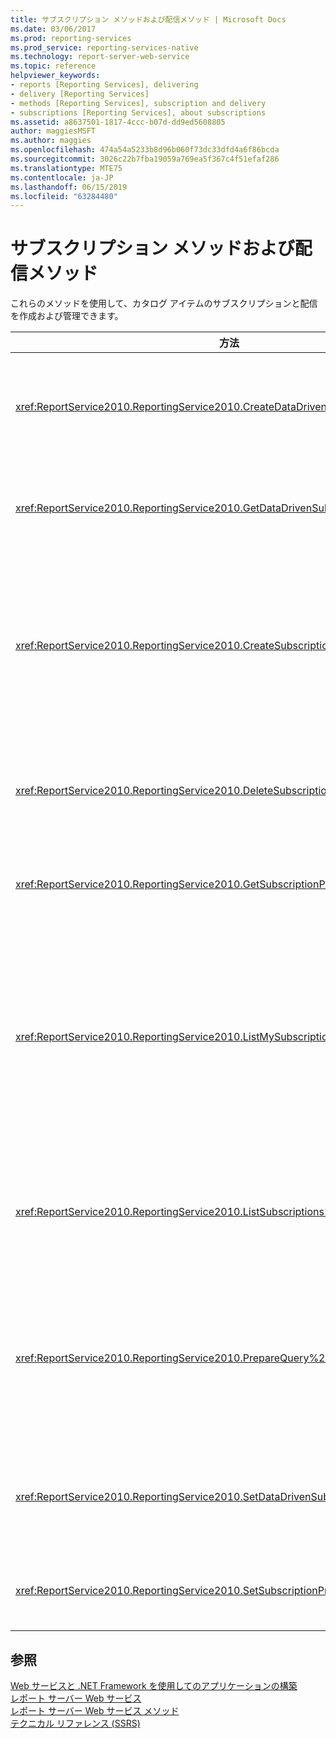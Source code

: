 ```yaml
---
title: サブスクリプション メソッドおよび配信メソッド | Microsoft Docs
ms.date: 03/06/2017
ms.prod: reporting-services
ms.prod_service: reporting-services-native
ms.technology: report-server-web-service
ms.topic: reference
helpviewer_keywords:
- reports [Reporting Services], delivering
- delivery [Reporting Services]
- methods [Reporting Services], subscription and delivery
- subscriptions [Reporting Services], about subscriptions
ms.assetid: a8637501-1817-4ccc-b07d-dd9ed5608805
author: maggiesMSFT
ms.author: maggies
ms.openlocfilehash: 474a54a5233b8d96b060f73dc33dfd4a6f86bcda
ms.sourcegitcommit: 3026c22b7fba19059a769ea5f367c4f51efaf286
ms.translationtype: MTE75
ms.contentlocale: ja-JP
ms.lasthandoff: 06/15/2019
ms.locfileid: "63284480"
---
```

# <a name="subscription-and-delivery-methods"></a>サブスクリプション メソッドおよび配信メソッド
  これらのメソッドを使用して、カタログ アイテムのサブスクリプションと配信を作成および管理できます。  
  
|方法|操作|  
|------------|------------|  
|<xref:ReportService2010.ReportingService2010.CreateDataDrivenSubscription%2A>|指定したアイテムのデータ ドリブン サブスクリプションを作成します。|  
|<xref:ReportService2010.ReportingService2010.GetDataDrivenSubscriptionProperties%2A>|データ ドリブン サブスクリプションのプロパティを返します。|  
|<xref:ReportService2010.ReportingService2010.CreateSubscription%2A>|指定したアイテムのサブスクリプションをレポート サーバー データベースまたは SharePoint ライブラリに作成します。|  
|<xref:ReportService2010.ReportingService2010.DeleteSubscription%2A>|サブスクリプションをレポート サーバー データベースから削除します。|  
|<xref:ReportService2010.ReportingService2010.GetSubscriptionProperties%2A>|サブスクリプションのプロパティを返します。|  
|<xref:ReportService2010.ReportingService2010.ListMySubscriptions%2A>|指定したカタログ アイテムについて、レポート サーバーまたは SharePoint サイトの現在のユーザーによって作成されたサブスクリプションの一覧を取得します。|  
|<xref:ReportService2010.ReportingService2010.ListSubscriptions%2A>|指定したアイテムに対して作成されているサブスクリプションの一覧を取得します。|  
|<xref:ReportService2010.ReportingService2010.PrepareQuery%2A>|データ ドリブン サブスクリプションの配信クエリによって取得されたフィールドを含むデータセットを返します。|  
|<xref:ReportService2010.ReportingService2010.SetDataDrivenSubscriptionProperties%2A>|データ ドリブン サブスクリプションのプロパティ値を設定します。|  
|<xref:ReportService2010.ReportingService2010.SetSubscriptionProperties%2A>|サブスクリプションのプロパティ値を設定します。|  
  
## <a name="see-also"></a>参照  
 [Web サービスと .NET Framework を使用してのアプリケーションの構築](../../../reporting-services/report-server-web-service/net-framework/building-applications-using-the-web-service-and-the-net-framework.md)   
 [レポート サーバー Web サービス](../../../reporting-services/report-server-web-service/report-server-web-service.md)   
 [レポート サーバー Web サービス メソッド](../../../reporting-services/report-server-web-service/methods/report-server-web-service-methods.md)   
 [テクニカル リファレンス (SSRS)](../../../reporting-services/technical-reference-ssrs.md)  
  
  
